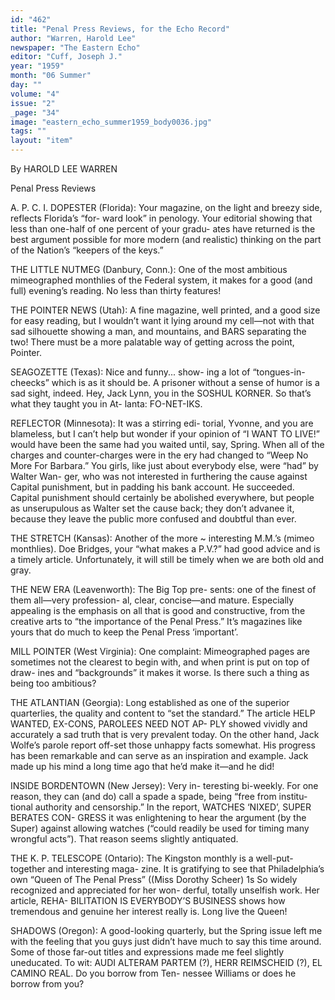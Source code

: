 ```yaml
---
id: "462"
title: "Penal Press Reviews, for the Echo Record"
author: "Warren, Harold Lee"
newspaper: "The Eastern Echo"
editor: "Cuff, Joseph J."
year: "1959"
month: "06 Summer"
day: ""
volume: "4"
issue: "2"
_page: "34"
image: "eastern_echo_summer1959_body0036.jpg"
tags: ""
layout: "item"
---
```

By HAROLD LEE WARREN

Penal Press Reviews

A. P. C. I. DOPESTER (Florida): Your magazine,
on the light and breezy side, reflects Florida’s “for-
ward look” in penology. Your editorial showing
that less than one-half of one percent of your gradu-
ates have returned is the best argument possible for
more modern (and realistic) thinking on the part
of the Nation’s “keepers of the keys.”

THE LITTLE NUTMEG (Danbury, Conn.): One
of the most ambitious mimeographed monthlies of
the Federal system, it makes for a good (and full)
evening’s reading. No less than thirty features!

THE POINTER NEWS (Utah): A fine magazine,
well printed, and a good size for easy reading, but I
wouldn’t want it lying around my cell—not with
that sad silhouette showing a man, and mountains,
and BARS separating the two! There must be a
more palatable way of getting across the point,
Pointer.

SEAGOZETTE (Texas): Nice and funny... show-
ing a lot of “tongues-in-cheecks” which is as it should
be. A prisoner without a sense of humor is a sad
sight, indeed. Hey, Jack Lynn, you in the SOSHUL
KORNER. So that’s what they taught you in At-
lanta: FO-NET-IKS.

REFLECTOR (Minnesota): It was a stirring edi-
torial, Yvonne, and you are blameless, but I can’t
help but wonder if your opinion of “I WANT TO
LIVE!” would have been the same had you waited
until, say, Spring. When all of the charges and
counter-charges were in the ery had changed to
“Weep No More For Barbara.” You girls, like just
about everybody else, were “had” by Walter Wan-
ger, who was not interested in furthering the cause
against Capital punishment, but in padding his bank
account. He succeeded. Capital punishment should
certainly be abolished everywhere, but people as
unserupulous as Walter set the cause back; they
don’t advanee it, because they leave the public more
confused and doubtful than ever.

THE STRETCH (Kansas): Another of the more ~
interesting M.M.’s (mimeo monthlies). Doe Bridges,
your “what makes a P.V.?” had good advice and
is a timely article. Unfortunately, it will still be
timely when we are both old and gray.

THE NEW ERA (Leavenworth): The Big Top pre-
sents: one of the finest of them all—very profession-
al, clear, concise—and mature. Especially appealing
is the emphasis on all that is good and constructive,
from the creative arts to “the importance of the
Penal Press.” It’s magazines like yours that do much
to keep the Penal Press ‘important’.

MILL POINTER (West Virginia): One complaint:
Mimeographed pages are sometimes not the clearest
to begin with, and when print is put on top of draw-
ines and “backgrounds” it makes it worse. Is there
such a thing as being too ambitious?

THE ATLANTIAN (Georgia): Long established
as one of the superior quarterlies, the quality and
content to “set the standard.” The article HELP
WANTED, EX-CONS, PAROLEES NEED NOT AP-
PLY showed vividly and accurately a sad truth that
is very prevalent today. On the other hand, Jack
Wolfe’s parole report off-set those unhappy facts
somewhat. His progress has been remarkable and
can serve as an inspiration and example. Jack made
up his mind a long time ago that he’d make it—and
he did!

INSIDE BORDENTOWN (New Jersey): Very in-
teresting bi-weekly. For one reason, they can (and
do) call a spade a spade, being “free from institu-
tional authority and censorship.” In the report,
WATCHES ‘NIXED’, SUPER BERATES CON-
GRESS it was enlightening to hear the argument
(by the Super) against allowing watches (“could
readily be used for timing many wrongful acts”).
That reason seems slightly antiquated.

THE K. P. TELESCOPE (Ontario): The Kingston
monthly is a well-put-together and interesting maga-
zine. It is gratifying to see that Philadelphia’s own
“Queen of The Penal Press” ((Miss Dorothy Scheer)
1s So widely recognized and appreciated for her won-
derful, totally unselfish work. Her article, REHA-
BILITATION IS EVERYBODY’S BUSINESS shows
how tremendous and genuine her interest really is.
Long live the Queen!

SHADOWS (Oregon): A good-looking quarterly,
but the Spring issue left me with the feeling that
you guys just didn’t have much to say this time
around. Some of those far-out titles and expressions
made me feel slightly uneducated. To wit: AUDI
ALTERAM PARTEM (?), HERR REIMSCHEID
(?), EL CAMINO REAL. Do you borrow from Ten-
nessee Williams or does he borrow from you?
